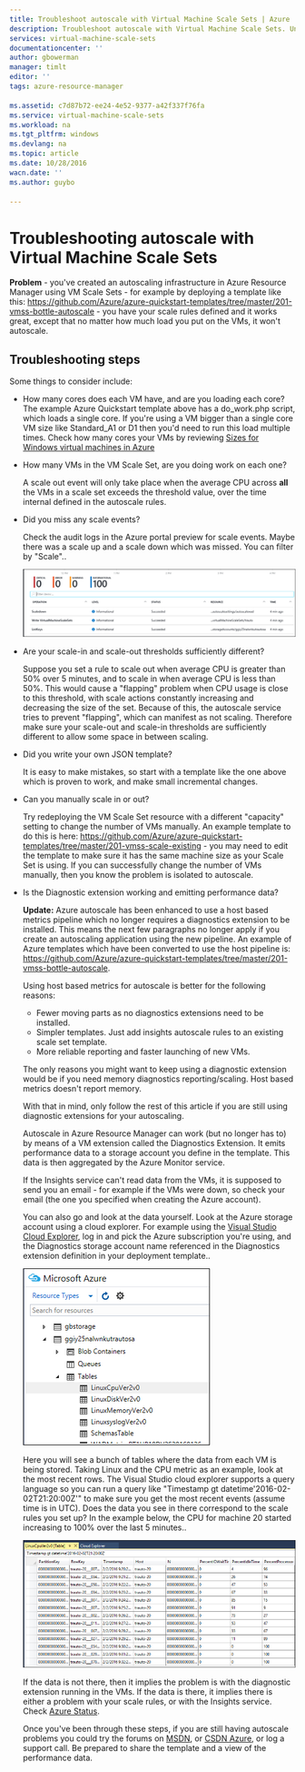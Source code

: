```yaml
---
title: Troubleshoot autoscale with Virtual Machine Scale Sets | Azure
description: Troubleshoot autoscale with Virtual Machine Scale Sets. Understand typical problems encountered and how to resolve them.
services: virtual-machine-scale-sets
documentationcenter: ''
author: gbowerman
manager: timlt
editor: ''
tags: azure-resource-manager

ms.assetid: c7d87b72-ee24-4e52-9377-a42f337f76fa
ms.service: virtual-machine-scale-sets
ms.workload: na
ms.tgt_pltfrm: windows
ms.devlang: na
ms.topic: article
ms.date: 10/28/2016
wacn.date: ''
ms.author: guybo

---
```

# Troubleshooting autoscale with Virtual Machine Scale Sets
**Problem** - you've created an autoscaling infrastructure in Azure Resource Manager using VM Scale Sets -  for example by deploying a template like this: https://github.com/Azure/azure-quickstart-templates/tree/master/201-vmss-bottle-autoscale  - you have your scale rules defined and it works great, except that no matter how much load you put on the VMs, it won't autoscale.

## Troubleshooting steps
Some things to consider include:

* How many cores does each VM have, and are you loading each core?
  The example Azure Quickstart template above has a do_work.php script, which loads a single core. If you're using a VM bigger than a single core VM size like Standard_A1 or D1 then you'd need to run this load multiple times. Check how many cores your VMs by reviewing [Sizes for Windows virtual machines in Azure](../virtual-machines/windows/sizes.md?toc=%2fazure%2fvirtual-machines%2fwindows%2ftoc.json)
* How many VMs in the VM Scale Set, are you doing work on each one?

    A scale out event will only take place when the average CPU across **all** the VMs in a scale set exceeds the threshold value, over the time internal defined in the autoscale rules.
* Did you miss any scale events?

    Check the audit logs in the Azure portal preview for scale events. Maybe there was a scale up and a scale down which was missed. You can filter by "Scale"..

    ![Audit Logs][audit]
* Are your scale-in and scale-out thresholds sufficiently different?

    Suppose you set a rule to scale out when average CPU is greater than 50% over 5 minutes, and to scale in when average CPU is less than 50%. This would cause a "flapping" problem when CPU usage is close to this threshold, with scale actions constantly increasing and decreasing the size of the set. Because of this, the autoscale service tries to prevent "flapping", which can manifest as not scaling. Therefore make sure your scale-out and scale-in thresholds are sufficiently different to allow some space in between scaling.
* Did you write your own JSON template?

    It is easy to make mistakes, so start with a template like the one above which is proven to work, and make small incremental changes. 
* Can you manually scale in or out?

    Try redeploying the VM Scale Set resource with a different "capacity" setting to change the number of VMs manually. An example template to do this is here: https://github.com/Azure/azure-quickstart-templates/tree/master/201-vmss-scale-existing - you may need to edit the template to make sure it has the same machine size as your Scale Set is using. If you can successfully change the number of VMs manually, then you know the problem is isolated to autoscale.

* Is the Diagnostic extension working and emitting performance data?

    **Update:** Azure autoscale has been enhanced to use a host based metrics pipeline which no longer requires a diagnostics extension to be installed. This means the next few paragraphs no longer apply if you create an autoscaling application using the new pipeline. An example of Azure templates which have been converted to use the host pipeline is: https://github.com/Azure/azure-quickstart-templates/tree/master/201-vmss-bottle-autoscale. 

    Using host based metrics for autoscale is better for the following reasons:

    * Fewer moving parts as no diagnostics extensions need to be installed.
    * Simpler templates. Just add insights autoscale rules to an existing scale set template.
    * More reliable reporting and faster launching of new VMs.

    The only reasons you might want to keep using a diagnostic extension would be if you need memory diagnostics reporting/scaling. Host based metrics doesn't report memory.

    With that in mind, only follow the rest of this article if you are still using diagnostic extensions for your autoscaling.

    Autoscale in Azure Resource Manager can work (but no longer has to) by means of a VM extension called the Diagnostics Extension. It emits performance data to a storage account you define in the template. This data is then aggregated by the Azure Monitor service.

    If the Insights service can't read data from the VMs, it is supposed to send you an email - for example if the VMs were down, so check your email (the one you specified when creating the Azure account).

    You can also go and look at the data yourself. Look at the Azure storage account using a cloud explorer. For example using the [Visual Studio Cloud Explorer](https://visualstudiogallery.msdn.microsoft.com/aaef6e67-4d99-40bc-aacf-662237db85a2), log in and pick the Azure subscription you're using, and the Diagnostics storage account name referenced in the Diagnostics extension definition in your deployment template..

    ![Cloud Explorer][explorer]

    Here you will see a bunch of tables where the data from each VM is being stored. Taking Linux and the CPU metric as an example, look at the most recent rows. The Visual Studio cloud explorer supports a query language so you can run a query like "Timestamp gt datetime'2016-02-02T21:20:00Z'" to make sure you get the most recent events (assume time is in UTC). Does the data you see in there correspond to the scale rules you set up? In the example below, the CPU for machine 20 started increasing to 100% over the last 5 minutes..

    ![Storage Tables][tables]

    If the data is not there, then it implies the problem is with the diagnostic extension running in the VMs. If the data is there, it implies there is either a problem with your scale rules, or with the Insights service. Check [Azure Status](https://www.azure.cn/support/service-dashboard/).

    Once you've been through these steps, if you are still having autoscale problems you could try the forums on [MSDN](https://social.msdn.microsoft.com/Forums/en-US/home?category=windowsazureplatform%2Cazuremarketplace%2Cwindowsazureplatformctp), or [CSDN Azure](http://azure.csdn.net/), or log a support call. Be prepared to share the template and a view of the performance data.

[audit]: ./media/virtual-machine-scale-sets-troubleshoot/image3.png
[explorer]: ./media/virtual-machine-scale-sets-troubleshoot/image1.png
[tables]: ./media/virtual-machine-scale-sets-troubleshoot/image4.png
